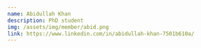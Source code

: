 ```yaml
---
name: Abidullah Khan
description: PhD student
img: /assets/img/member/abid.png
link: https://www.linkedin.com/in/abidullah-khan-7501b610a/
---
```

